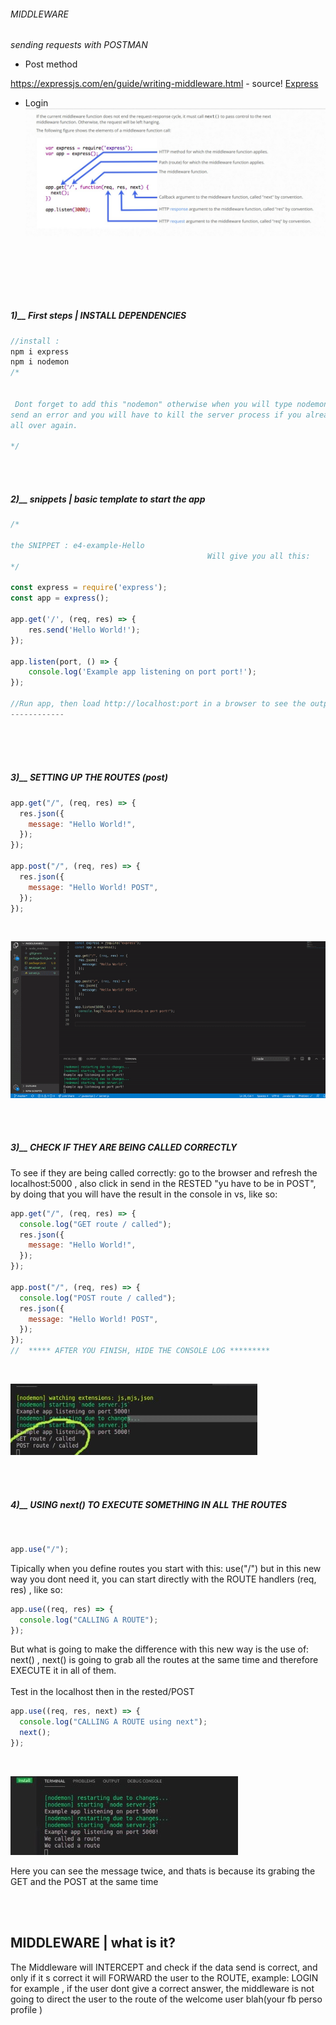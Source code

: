 ###### MIDDLEWARE

_sending requests with POSTMAN_

- Post method

https://expressjs.com/en/guide/writing-middleware.html - source!
[Express](https://expressjs.com/en/guide/writing-middleware.html)

- Login
![image2](./img/middleware-explanatoryimg.jpg)

  <br>
<br>
<br>
<br>

##### 1)\_\_ First steps | INSTALL DEPENDENCIES

```javascript
//install :
npm i express
npm i nodemon
/*


 Dont forget to add this "nodemon" otherwise when you will type nodemon server.js , it will
send an error and you will have to kill the server process if you already typed the npm start and start
all over again.

*/

```

<br>
<br>

##### 2)\_\_ snippets | basic template to start the app

```javascript
/*

the SNIPPET : e4-example-Hello
                                            Will give you all this:
*/

const express = require('express');
const app = express();

app.get('/', (req, res) => {
    res.send('Hello World!');
});

app.listen(port, () => {
    console.log('Example app listening on port port!');
});

//Run app, then load http://localhost:port in a browser to see the output.
------------


```

<br>
<br>
<br>

##### 3)\_\_ SETTING UP THE ROUTES (post)

```javascript
app.get("/", (req, res) => {
  res.json({
    message: "Hello World!",
  });
});

app.post("/", (req, res) => {
  res.json({
    message: "Hello World! POST",
  });
});
```

<br>

![rested](img/post-basic.gif)

<br>
<br>

##### 3)\_\_ CHECK IF THEY ARE BEING CALLED CORRECTLY

<p>
  To see if they are being called correctly: go to the browser and refresh the localhost:5000 , also click in send in the RESTED "yu have to be in POST", by doing that you will have the result in the console in vs, like so:</p>

```javascript
app.get("/", (req, res) => {
  console.log("GET route / called");
  res.json({
    message: "Hello World!",
  });
});

app.post("/", (req, res) => {
  console.log("POST route / called");
  res.json({
    message: "Hello World! POST",
  });
});
//  ***** AFTER YOU FINISH, HIDE THE CONSOLE LOG *********
```

  <br>

![rested](img/routes_call.jpg)

<br>
<br>

##### 4)\_\_ USING next() TO EXECUTE SOMETHING IN ALL THE ROUTES

  <br>

```javascript
app.use("/");
```

<p>
Tipically when you define routes you start with this: use("/")
but in this new way you dont need it, you can start directly with
the ROUTE handlers (req, res) , like so:</p>

```javascript
app.use((req, res) => {
  console.log("CALLING A ROUTE");
});
```

<p>
But what is going to make the difference with
this new way is the use of: next() , next() is going to grab all 
the routes at the same time and therefore EXECUTE it in all of
them.   <br>  <br>
Test in the localhost then in the rested/POST 
</p>

```javascript
app.use((req, res, next) => {
  console.log("CALLING A ROUTE using next");
  next();
});
```

  <br>

![rested](img/callingnext_.jpg)

<p>Here you can see the message twice, and thats is because its grabing the GET and the POST at the same time<p>
<br>
<br>

## MIDDLEWARE | what is it?

<p>
The Middleware will INTERCEPT and check
  if the data send is 
 correct, and only if it s correct it will FORWARD
 the user to the ROUTE, example:
 LOGIN for example , if the user dont give a correct
 answer, the middleware is not going to direct the user
 to the route of the welcome user blah(your fb perso profile )
</p>
